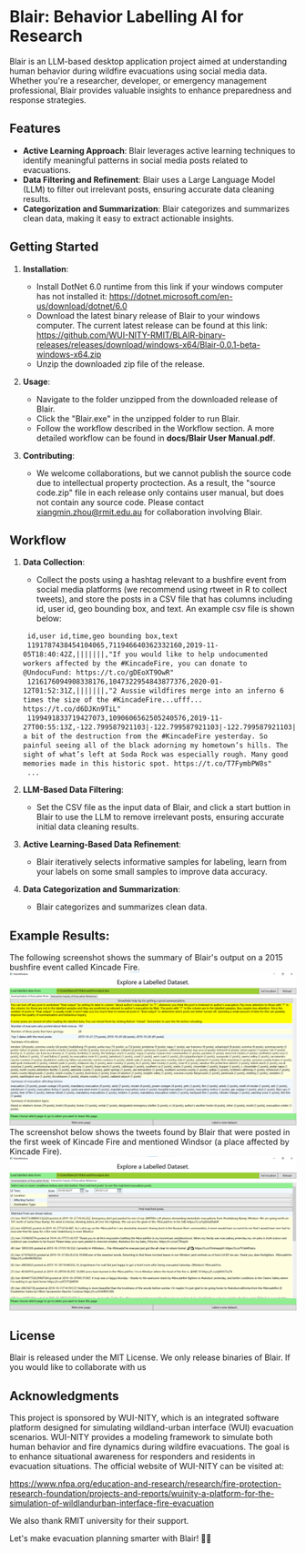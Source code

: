 # Blair: Behavior Labelling AI for Research

Blair is an LLM-based desktop application project aimed at understanding human behavior during wildfire evacuations using social media data. Whether you're a researcher, developer, or emergency management professional, Blair provides valuable insights to enhance preparedness and response strategies.

## Features

- **Active Learning Approach**: Blair leverages active learning techniques to identify meaningful patterns in social media posts related to evacuations.
- **Data Filtering and Refinement**: Blair uses a Large Language Model (LLM) to filter out irrelevant posts, ensuring accurate data cleaning results.
- **Categorization and Summarization**: Blair categorizes and summarizes clean data, making it easy to extract actionable insights.

## Getting Started

1. **Installation**:
   - Install DotNet 6.0 runtime from this link if your windows computer has not installed it: https://dotnet.microsoft.com/en-us/download/dotnet/6.0 
   - Download the latest binary release of Blair to your windows computer. The current latest release can be found at this link:
   <https://github.com/WUI-NITY-RMIT/BLAIR-binary-releases/releases/download/windows-x64/Blair-0.0.1-beta-windows-x64.zip>
   - Unzip the downloaded zip file of the release.

2. **Usage**:
   - Navigate to the folder unzipped from the downloaded release of Blair.
   - Click the "Blair.exe" in the unzipped folder to run Blair.
   - Follow the workflow described in the Workflow section. A more detailed workflow can be found in **docs/Blair User Manual.pdf**.

3. **Contributing**:
   - We welcome collaborations, but we cannot publish the source code due to intellectual property proctection. As a result, the "source code.zip" file in each release only contains user manual, but does not contain any source code. Please contact xiangmin.zhou@rmit.edu.au for collaboration involving Blair. 

## Workflow

1. **Data Collection**:
   - Collect the posts using a hashtag relevant to a bushfire event from social media platforms (we recommend using rtweet in R to collect tweets), and store the posts in a CSV file that has columns including id, user id, geo bounding box, and text. An example csv file is shown below:
   ```
    id,user id,time,geo bounding box,text
    1191787438454104065,711946640362332160,2019-11-05T18:40:42Z,|||||||,"If you would like to help undocumented workers affected by the #KincadeFire, you can donate to @UndocuFund: https://t.co/gDEoXT9OwR"
    1216176094908338176,1047322954843877376,2020-01-12T01:52:31Z,|||||||,"2 Aussie wildfires merge into an inferno 6 times the size of the #KincadeFire...ufff... https://t.co/d6DJKn9TiL"
    1199491833719427073,1090606562505240576,2019-11-27T00:55:13Z,-122.799587921103|-122.799587921103|-122.799587921103|-122.799587921103|38.6606496763912|38.6606496763912|38.6606496763912|38.6606496763912,"Toured a bit of the destruction from the #KincadeFire yesterday. So painful seeing all of the black adorning my hometown’s hills. The sight of what’s left at Soda Rock was especially rough. Many good memories made in this historic spot. https://t.co/T7FymbPW8s"
    ...
   ``` 

2. **LLM-Based Data Filtering**:
   - Set the CSV file as the input data of Blair, and click a start buttion in Blair to use the LLM to remove irrelevant posts, ensuring accurate initial data cleaning results.

3. **Active Learning-Based Data Refinement**:
   - Blair iteratively selects informative samples for labeling, learn from your labels on some small samples to improve data accuracy.

4. **Data Categorization and Summarization**:
   - Blair categorizes and summarizes clean data.

## Example Results:
The following screenshot shows the summary of Blair's output on a 2015 bushfire event called Kincade Fire. 
![Summary](images/blair_kincade_summary.png)
The screenshot below shows the tweets found by Blair that were posted in the first week of Kincade Fire and mentioned Windsor (a place affected by Kincade Fire).
![First week windsor](images/blair_kincade_first_week_windsor.png)

## License

Blair is released under the MIT License. We only release binaries of Blair. If you would like to collaborate with us 

## Acknowledgments

This project is sponsored by WUI-NITY, which is an integrated software platform designed for simulating wildland-urban interface (WUI) evacuation scenarios. WUI-NITY provides a modeling framework to simulate both human behavior and fire dynamics during wildfire evacuations. The goal is to enhance situational awareness for responders and residents in evacuation situations. The official website of WUI-NITY can be visited at: 

<https://www.nfpa.org/education-and-research/research/fire-protection-research-foundation/projects-and-reports/wuinity-a-platform-for-the-simulation-of-wildlandurban-interface-fire-evacuation>

We also thank RMIT university for their support.

Let's make evacuation planning smarter with Blair! 🚀🔥
